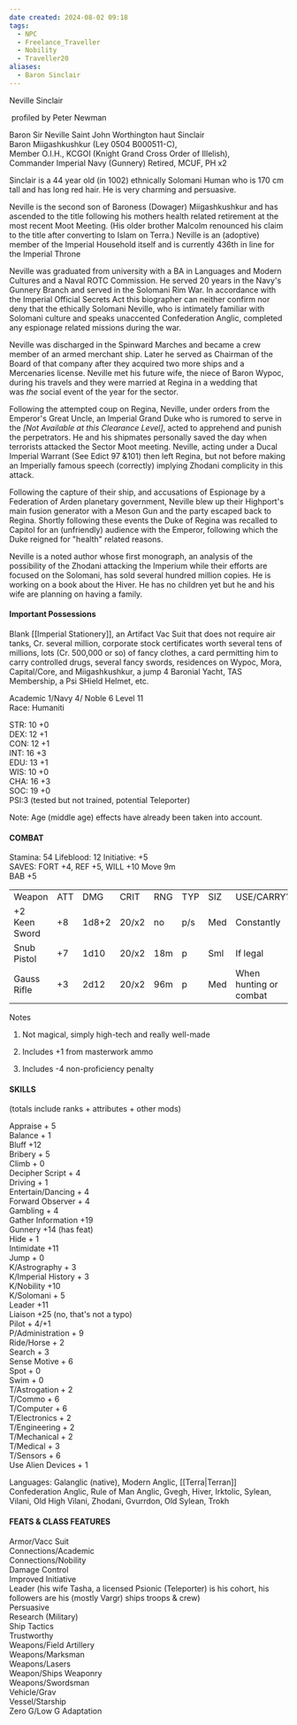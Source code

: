 ```yaml
---
date created: 2024-08-02 09:18
tags:
  - NPC
  - Freelance_Traveller
  - Nobility
  - Traveller20
aliases:
  - Baron Sinclair
---
```

Neville Sinclair

 profiled by Peter Newman

Baron Sir Neville Saint John Worthington haut Sinclair  
Baron Miigashkushkur (Ley 0504 B000511-C),  
Member O.I.H., KCGOI (Knight Grand Cross Order of Illelish),  
Commander Imperial Navy (Gunnery) Retired, MCUF, PH x2

Sinclair is a 44 year old (in 1002) ethnically Solomani Human who is 170 cm tall and has long red hair. He is very charming and persuasive.

Neville is the second son of Baroness (Dowager) Miigashkushkur and has ascended to the title following his mothers health related retirement at the most recent Moot Meeting. (His older brother Malcolm renounced his claim to the title after converting to Islam on Terra.) Neville is an (adoptive) member of the Imperial Household itself and is currently 436th in line for the Imperial Throne

Neville was graduated from university with a BA in Languages and Modern Cultures and a Naval ROTC Commission. He served 20 years in the Navy's Gunnery Branch and served in the Solomani Rim War. In accordance with the Imperial Official Secrets Act this biographer can neither confirm nor deny that the ethically Solomani Neville, who is intimately familiar with Solomani culture and speaks unaccented Confederation Anglic, completed any espionage related missions during the war.

Neville was discharged in the Spinward Marches and became a crew member of an armed merchant ship. Later he served as Chairman of the Board of that company after they acquired two more ships and a Mercenaries license. Neville met his future wife, the niece of Baron Wypoc, during his travels and they were married at Regina in a wedding that was _the_ social event of the year for the sector.

Following the attempted coup on Regina, Neville, under orders from the Emperor's Great Uncle, an Imperial Grand Duke who is rumored to serve in the _[Not Available at this Clearance Level]_, acted to apprehend and punish the perpetrators. He and his shipmates personally saved the day when terrorists attacked the Sector Moot meeting. Neville, acting under a Ducal Imperial Warrant (See Edict 97 &101) then left Regina, but not before making an Imperially famous speech (correctly) implying Zhodani complicity in this attack.

Following the capture of their ship, and accusations of Espionage by a Federation of Arden planetary government, Neville blew up their Highport's main fusion generator with a Meson Gun and the party escaped back to Regina. Shortly following these events the Duke of Regina was recalled to Capitol for an (unfriendly) audience with the Emperor, following which the Duke reigned for "health" related reasons.

Neville is a noted author whose first monograph, an analysis of the possibility of the Zhodani attacking the Imperium while their efforts are focused on the Solomani, has sold several hundred million copies. He is working on a book about the Hiver. He has no children yet but he and his wife are planning on having a family.

#### Important Possessions

Blank [[Imperial Stationery]], an Artifact Vac Suit that does not require air tanks, Cr. several million, corporate stock certificates worth several tens of millions, lots (Cr. 500,000 or so) of fancy clothes, a card permitting him to carry controlled drugs, several fancy swords, residences on Wypoc, Mora, Capital/Core, and Miigashkushkur, a jump 4 Baronial Yacht, TAS Membership, a Psi SHield Helmet, etc.

Academic 1/Navy 4/ Noble 6 Level 11  
Race: Humaniti

STR: 10 +0  
DEX: 12 +1  
CON: 12 +1  
INT: 16 +3  
EDU: 13 +1  
WIS: 10 +0  
CHA: 16 +3  
SOC: 19 +0  
PSI:3 (tested but not trained, potential Teleporter)

Note: Age (middle age) effects have already been taken into account.

#### COMBAT

Stamina: 54 Lifeblood: 12 Initiative: +5  
SAVES: FORT +4, REF +5, WILL +10 Move 9m  
BAB +5

|   |   |   |   |   |   |   |   |   |
|---|---|---|---|---|---|---|---|---|
|Weapon|ATT|DMG|CRIT|RNG|TYP|SIZ|USE/CARRY?|Notes|
|+2 Keen Sword|+8|1d8+2|20/x2|no|p/s|Med|Constantly|1|
|Snub Pistol|+7|1d10|20/x2|18m|p|Sml|If legal|2|
|Gauss Rifle|+3|2d12|20/x2|96m|p|Med|When hunting or combat|3|

Notes

1. Not magical, simply high-tech and really well-made
    


2. Includes +1 from masterwork ammo
    


3. Includes -4 non-proficiency penalty
    



#### SKILLS

(totals include ranks + attributes + other mods)

Appraise + 5  
Balance + 1  
Bluff +12  
Bribery + 5  
Climb + 0  
Decipher Script + 4  
Driving + 1  
Entertain/Dancing + 4  
Forward Observer + 4  
Gambling + 4  
Gather Information +19  
Gunnery +14 (has feat)  
Hide + 1  
Intimidate +11  
Jump + 0  
K/Astrography + 3  
K/Imperial History + 3  
K/Nobility +10  
K/Solomani + 5  
Leader +11  
Liaison +25 (no, that's not a typo)  
Pilot + 4/+1  
P/Administration + 9  
Ride/Horse + 2  
Search + 3  
Sense Motive + 6  
Spot + 0  
Swim + 0  
T/Astrogation + 2  
T/Commo + 6  
T/Computer + 6  
T/Electronics + 2  
T/Engineering + 2  
T/Mechanical + 2  
T/Medical + 3  
T/Sensors + 6  
Use Alien Devices + 1

Languages: Galanglic (native), Modern Anglic, [[Terra|Terran]] Confederation Anglic, Rule of Man Anglic, Gvegh, Hiver, Irktolic, Sylean, Vilani, Old High Vilani, Zhodani, Gvurrdon, Old Sylean, Trokh

#### FEATS & CLASS FEATURES

Armor/Vacc Suit  
Connections/Academic  
Connections/Nobility  
Damage Control  
Improved Initiative  
Leader (his wife Tasha, a licensed Psionic (Teleporter) is his cohort, his followers are his (mostly Vargr) ships troops & crew)  
Persuasive  
Research (Military)  
Ship Tactics  
Trustworthy  
Weapons/Field Artillery  
Weapons/Marksman  
Weapons/Lasers  
Weapon/Ships Weaponry  
Weapons/Swordsman  
Vehicle/Grav  
Vessel/Starship  
Zero G/Low G Adaptation